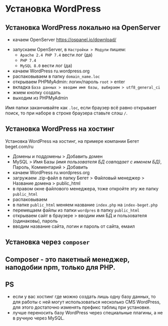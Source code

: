 # Установка WordPress

## Установка WordPress локально на OpenServer
- качаем OpenServer https://ospanel.io/download/
* запускаем OpenServer, в `Настройки > Модули` пишем:
    - `Apache 2.4 PHP 7.4` вести лог (да)
    - `PHP 7.4`
    - `MySQL 8.0` вести лог (да)
* качаем WordPress ru.wordpress.org
* распаковываем в папку `domain_name.loc`
* открываем PHPMyAdmin: логин/пароль `root` > enter
* вкладка `База данных > вводим имя базы, выбираем > utf8_general_ci`
* жмем кнопку создать
* выходим из PHPMyAdmin

Имя папки заканчивайте как `.loc`, если браузер всё равно открывает поиск, то при наборе в строке браузера ставьте слэш `/`.

## Установка WordPress на хостинг
Установка WordPress на хостинг, на примере компании Бегет beget.com/ru

* Домены и поддомены > Добавить домен
* MySQL > Имя Базы *(имя пользователя БД совпадает с именем БД)*, Пароль, Комментарий > Добавить
* качаем WordPress ru.wordpress.org
* загружаем .zip-файл в папку Бегет > Файловый менеджер > Название домена > public_html
* в правом окне файлового менеджера, тоже откройте эту же папку `public_html`
* распаковываем
* в папке `public_html` меняем название `index.php` на `index-beget.php`
* перемещаем файлы из папки `wordpres` в папку `public_html`
* открываем сайт в браузере > вводим имя БД и пользователя (одинаковы), пароль
* вводим название сайта, логин и пароль от сайта, емаил

## Установка через `composer`
**Composer** - это пакетный менеджер, наподобии npm, только для PHP.
- 

## PS
* если у вас хостинг где можно создать лишь одну базу данных, то для работы с ней могут использоваться несколько CMS WordPress, для этого достаточно изменять префикс таблиц при установке.
* лучше переносить базу WordPress через специальные плагины, а не в ручную через MySQL.

